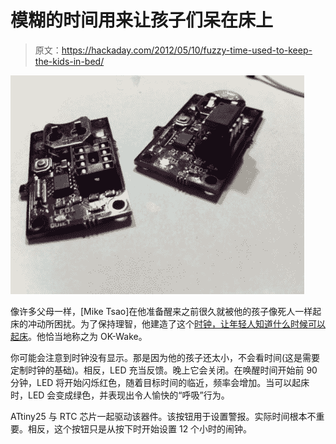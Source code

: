 # 模糊的时间用来让孩子们呆在床上

> 原文：<https://hackaday.com/2012/05/10/fuzzy-time-used-to-keep-the-kids-in-bed/>

![](img/859b6fe9317b2a39a2de99d5b915c4b8.png "fuzzy-time-clock")

像许多父母一样，[Mike Tsao]在他准备醒来之前很久就被他的孩子像死人一样起床的冲动所困扰。为了保持理智，他建造了这个[时钟，让年轻人知道什么时候可以起床](http://www.sowbug.com/ok-wake)。他恰当地称之为 OK-Wake。

你可能会注意到时钟没有显示。那是因为他的孩子还太小，不会看时间(这是需要定制时钟的基础)。相反，LED 充当反馈。晚上它会关闭。在唤醒时间开始前 90 分钟，LED 将开始闪烁红色，随着目标时间的临近，频率会增加。当可以起床时，LED 会变成绿色，并表现出令人愉快的“呼吸”行为。

ATtiny25 与 RTC 芯片一起驱动该器件。该按钮用于设置警报。实际时间根本不重要。相反，这个按钮只是从按下时开始设置 12 个小时的闹钟。